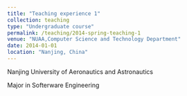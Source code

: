 ```yaml
---
title: "Teaching experience 1"
collection: teaching
type: "Undergraduate course"
permalink: /teaching/2014-spring-teaching-1
venue: "NUAA,Computer Science and Technology Department"
date: 2014-01-01
location: "Nanjing, China"
---
```


Nanjing University of Aeronautics and Astronautics

Major in Softerware Engineering
